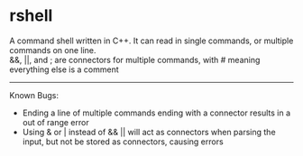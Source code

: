 # rshell

A command shell written in C++. It can read in single commands, or multiple commands on one line.  
&&, ||, and ; are connectors for multiple commands, with # meaning everything else is a comment

---

Known Bugs:

  * Ending a line of multiple commands ending with a connector results in a out of range error
  * Using & or | instead of && || will act as connectors when parsing the input, but not be stored as connectors, causing errors
